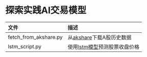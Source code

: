 # 探索实践AI交易模型

|文件|描述|
|:----|:----|
|fetch_from_akshare.py| 从[akshare](https://akshare.xyz/)下载A股历史数据|
|lstm_script.py|使用[lstm模型](https://arxiv.org/pdf/1402.1128.pdf)预测股票收盘价格|
